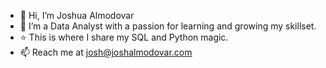 - 👋 Hi, I’m Joshua Almodovar
- 👀 I’m a Data Analyst with a passion for learning and growing my skillset.
- ⭐️ This is where I share my SQL and Python magic.
- 📫 Reach me at josh@joshalmodovar.com

<!---
almodovarj2/almodovarj2 is a ✨ special ✨ repository because its `README.md` (this file) appears on your GitHub profile.
You can click the Preview link to take a look at your changes.
--->
